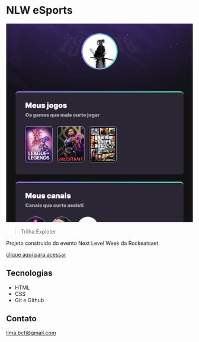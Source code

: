 # NLW eSports

![prieview](./.github/NLWimg.png)

> Trilha Exploter

Projeto construido do evento Next Level Week da Rockeatsaet.

[clique aqui para acessar](https://ddiiego.github.io./NLW-rocketseat)

## Tecnologias

- HTML
- CSS
- Git e Github

## Contato

lima.bcf@gmail.com